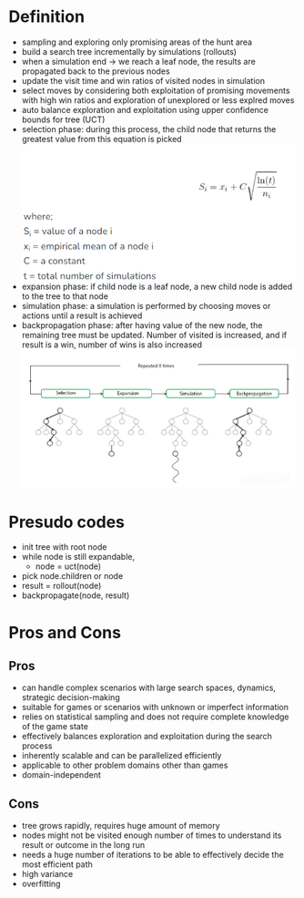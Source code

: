 # Definition
- sampling and exploring only promising areas of the hunt area
- build a search tree incrementally by simulations (rollouts)
- when a simulation end -> we reach a leaf node, the results are propagated back to the previous nodes
- update the visit time and win ratios of visited nodes in simulation
- select moves by considering both exploitation of promising movements with high win ratios 
and exploration of unexplored or less explred moves
- auto balance exploration and exploitation using upper confidence bounds for tree (UCT)
- selection phase: during this process, the child node that returns the greatest value from this equation is picked
![img_4.png](img_4.png)
- expansion phase: if child node is a leaf node, a new child node is added to the tree to that node
- simulation phase: a simulation is performed by choosing moves or actions until a result is achieved
- backpropagation phase: after having value of the new node, the remaining tree must be updated. Number of
visited is increased, and if result is a win, number of wins is also increased
![img_5.png](img_5.png)
# Presudo codes
- init tree with root node
- while node is still expandable,
  - node = uct(node)
- pick node.children or node
- result = rollout(node)
- backpropagate(node, result)

# Pros and Cons

## Pros

- can handle complex scenarios with large search spaces, dynamics, strategic decision-making
- suitable for games or scenarios with unknown or imperfect information
- relies on statistical sampling and does not require complete knowledge of the game state
- effectively balances exploration and exploitation during the search process
- inherently scalable and can be parallelized efficiently
- applicable to other problem domains other than games
- domain-independent

## Cons

- tree grows rapidly, requires huge amount of memory
- nodes might not be visited enough number of times to understand its result or outcome in the long run
- needs a huge number of iterations to be able to effectively decide the most efficient path
- high variance
- overfitting